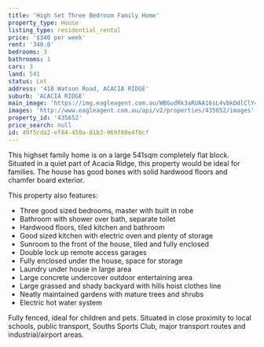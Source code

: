 ```yaml
---
title: 'High Set Three Bedroom Family Home'
property_type: House
listing_type: residential_rental
price: '$340 per week'
rent: '340.0'
bedrooms: 3
bathrooms: 1
cars: 3
land: 541
status: Let
address: '418 Watson Road, ACACIA RIDGE'
suburb: 'ACACIA RIDGE'
main_image: 'https://img.eagleagent.com.au/WBGudRk3aRUAA16sL4vbkDdlClY=/1280x854/smart/https://s3-us-west-2.amazonaws.com/eagleagent-orig/images/6826436/417546406-image-M.jpg'
images: 'http://www.eagleagent.com.au/api/v2/properties/435652/images'
property_id: '435652'
price_search: null
id: 49f5cda2-ef84-450a-81b3-969f00e4f0cf
---
```

This highset family home is on a large 541sqm completely flat block. Situated in a quiet part of Acacia Ridge, this property would be ideal for families. The house has good bones with solid hardwood floors and chamfer board exterior.

This property also features:
*  Three good sized bedrooms, master with built in robe
*  Bathroom with shower over bath, separate toilet
*  Hardwood floors, tiled kitchen and bathroom
*  Good sized kitchen with electric oven and plenty of storage
*  Sunroom to the front of the house, tiled and fully enclosed
*  Double lock up remote access garages
*  Fully enclosed under the house, space for storage
*  Laundry under house in large area
*  Large concrete undercover outdoor entertaining area
*  Large grassed and shady backyard with hills hoist clothes line
*  Neatly maintained gardens with mature trees and shrubs
*  Electric hot water system

Fully fenced, ideal for children and pets. Situated in close proximity to local schools, public transport, Souths Sports Club, major transport routes and industrial/airport areas.